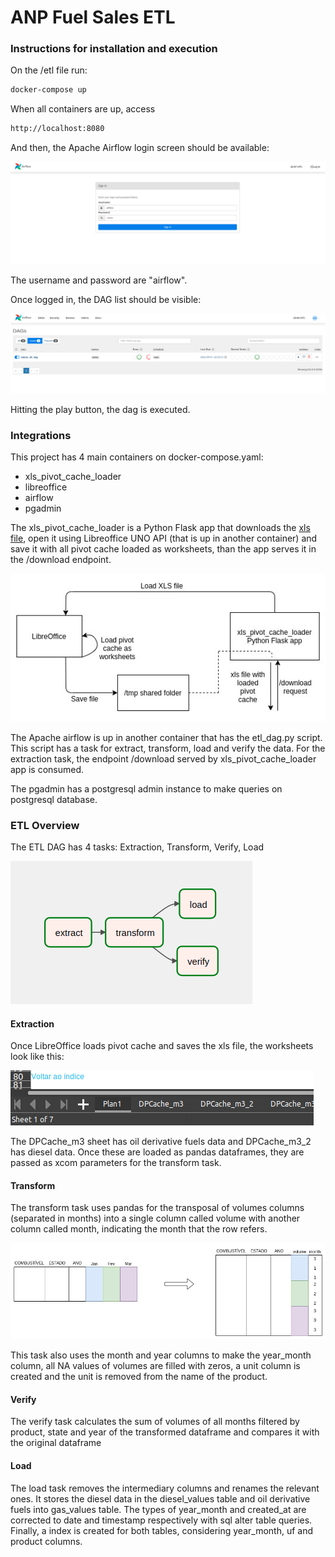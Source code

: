 # ANP Fuel Sales ETL

### Instructions for installation and execution
On the /etl file run:

```sh
docker-compose up
```

When all containers are up, access  
```sh
http://localhost:8080
```
And then, the Apache Airflow login screen should be available:

![](https://github.com/dmeneguin/data-engineering-test/blob/master/images/airflow-login.png)

The username and password are "airflow".

Once logged in, the DAG list should be visible:

![](https://github.com/dmeneguin/data-engineering-test/blob/master/images/dag.png)

Hitting the play button, the dag is executed.

### Integrations
This project has 4 main containers on docker-compose.yaml:
  - xls_pivot_cache_loader
  - libreoffice
  - airflow
  - pgadmin

The xls_pivot_cache_loader is a Python Flask app that downloads the [xls file](http://www.anp.gov.br/arquivos/dados-estatisticos/vendas-combustiveis/vendas-combustiveis-m3.xls), open it using Libreoffice UNO API (that is up in another container) and save it with all pivot cache loaded as worksheets, than the app serves it in the /download endpoint.

![](https://github.com/dmeneguin/data-engineering-test/blob/master/images/integration-diagram-libreoffice.jpg)

The Apache airflow is up in another container that has the etl_dag.py script. This script has a task for extract, transform, load and verify the data. For the extraction task, the endpoint /download served by xls_pivot_cache_loader app is consumed.

The pgadmin has a postgresql admin instance to make queries on postgresql database.

### ETL Overview
The ETL DAG has 4 tasks: Extraction, Transform, Verify, Load

![](https://github.com/dmeneguin/data-engineering-test/blob/master/images/diagram-airflow-tasks.png)

#### Extraction
Once LibreOffice loads pivot cache and saves the xls file, the worksheets look like this:

![](https://github.com/dmeneguin/data-engineering-test/blob/master/images/worksheets.png)

The DPCache_m3 sheet has oil derivative fuels data and DPCache_m3_2 has diesel data. Once these are loaded as pandas dataframes, they are passed as xcom parameters for the transform task.
#### Transform
The transform task uses pandas for the transposal of volumes columns (separated in months) into a single column called volume with another column called month, indicating the month that the row refers.

![](https://github.com/dmeneguin/data-engineering-test/blob/master/images/transform_task.jpg)

This task also uses the month and year columns to make the year_month column, all NA values of volumes are filled with zeros, a unit column is created and the unit is removed from the name of the product.
#### Verify
The verify task calculates the sum of volumes of all months filtered by product, state and year of the transformed dataframe and compares it with the original dataframe
#### Load
The load task removes the intermediary columns and renames the relevant ones. It stores the diesel data in the diesel_values table and oil derivative fuels into gas_values table. The types of year_month and created_at are corrected to date and timestamp respectively with sql alter table queries. Finally, a index is created for both tables, considering year_month, uf and product columns.

